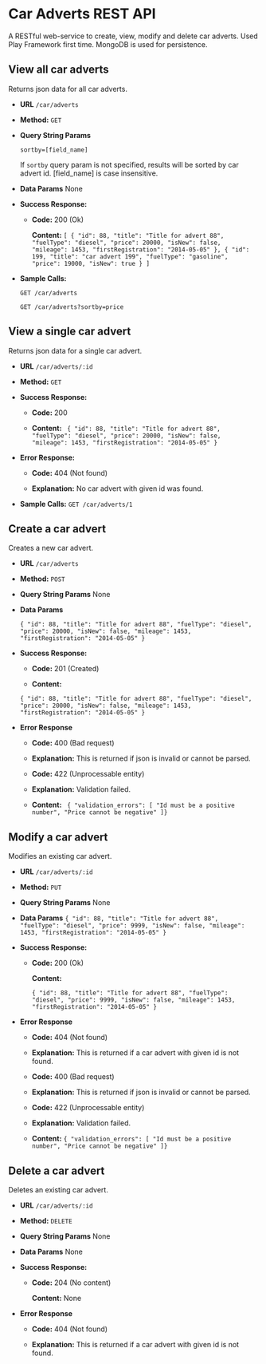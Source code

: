 # Car Adverts REST API
A RESTful web-service to create, view, modify and delete car adverts. Used Play Framework first time. MongoDB is used for persistence.

**View all car adverts**
----
  Returns json data for all car adverts.

* **URL**
  `/car/adverts`

* **Method:**
  `GET`
  
*  **Query String Params**
   
   `sortby=[field_name]`

   If `sortby` query param is not specified, results will be sorted by car advert id. [field_name] is case insensitive.
* **Data Params**
    None

* **Success Response:**
 
  * **Code:** 200 (Ok)
  
    **Content:** `[
		      {
		      "id": 88,
		      "title": "Title for advert 88",
		      "fuelType": "diesel",
		      "price": 20000,
		      "isNew": false,
		      "mileage": 1453,
		      "firstRegistration": "2014-05-05"
		   },
		      {
		      "id": 199,
		      "title": "car advert 199",
		      "fuelType": "gasoline",
		      "price": 19000,
		      "isNew": true
		   }
]`

* **Sample Calls:**

  `GET /car/adverts`
  
  `GET /car/adverts?sortby=price`

**View a single car advert**
----
  Returns json data for a single car advert.

* **URL**
  `/car/adverts/:id`

* **Method:**
  `GET`
  
* **Success Response:**
  * **Code:** 200 
  
  * **Content:** `
		      {
		      "id": 88,
		      "title": "Title for advert 88",
		      "fuelType": "diesel",
		      "price": 20000,
		      "isNew": false,
		      "mileage": 1453,
		      "firstRegistration": "2014-05-05"
		   }`
* **Error Response:**
  * **Code:** 404 (Not found)
  
  *  **Explanation:** No car advert with given id was found.

* **Sample Calls:**
 `GET /car/adverts/1`

 **Create a car advert**
----
  Creates a new car advert.

* **URL**
  `/car/adverts`

* **Method:**
  `POST`
  
*  **Query String Params**
   None

* **Data Params**

  `{
		      "id": 88,
		      "title": "Title for advert 88",
		      "fuelType": "diesel",
		      "price": 20000,
		      "isNew": false,
		      "mileage": 1453,
		      "firstRegistration": "2014-05-05"
		   }`

* **Success Response:**
 
  * **Code:** 201 (Created)
  
   * **Content:** 

   `{
          "id": 88,
          "title": "Title for advert 88",
          "fuelType": "diesel",
          "price": 20000,
          "isNew": false,
          "mileage": 1453,
          "firstRegistration": "2014-05-05"
       }`

* **Error Response**

  * **Code:** 400 (Bad request)
  
  * **Explanation:** This is returned if json is invalid or cannot be parsed.

  * **Code:** 422 (Unprocessable entity)
  
  * **Explanation:** Validation failed.
  
  * **Content:**
  `
  {
  "validation_errors": [
   "Id must be a positive number",
   "Price cannot be negative"
  ]}`

 **Modify a car advert**
----
  Modifies an existing car advert.

* **URL**
  `/car/adverts/:id`

* **Method:**
  `PUT`
  
*  **Query String Params**
   None

* **Data Params**
 `
		  {
		      "id": 88,
		      "title": "Title for advert 88",
		      "fuelType": "diesel",
		      "price": 9999,
		      "isNew": false,
		      "mileage": 1453,
		      "firstRegistration": "2014-05-05"
		   }
 `

* **Success Response:**
 
  * **Code:** 200 (Ok)
  
    **Content:** 

    `
      {
          "id": 88,
          "title": "Title for advert 88",
          "fuelType": "diesel",
          "price": 9999,
          "isNew": false,
          "mileage": 1453,
          "firstRegistration": "2014-05-05"
       }
 `

* **Error Response**

  * **Code:** 404 (Not found)
  
  * **Explanation:** This is returned if a car advert with given id is not found.

  * **Code:** 400 (Bad request)
  
  * **Explanation:** This is returned if json is invalid or cannot be parsed.

  * **Code:** 422 (Unprocessable entity)
  
  * **Explanation:** Validation failed.
  
  * **Content:**
  `
  {
  "validation_errors": [
   "Id must be a positive number",
   "Price cannot be negative"
  ]}
  `

 **Delete a car advert**
----
  Deletes an existing car advert.

* **URL**
  `/car/adverts/:id`

* **Method:**
  `DELETE`
  
*  **Query String Params**
   None

* **Data Params**
None

* **Success Response:**
 
  * **Code:** 204 (No content)
  
    **Content:** None

* **Error Response**

  * **Code:** 404 (Not found)
  
  * **Explanation:** This is returned if a car advert with given id is not found.

